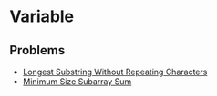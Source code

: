 # Variable

## Problems

- [Longest Substring Without Repeating Characters](./001_longest_substring_without_repeating_characters)
- [Minimum Size Subarray Sum](./002_minimum_size_subarray_sum)
